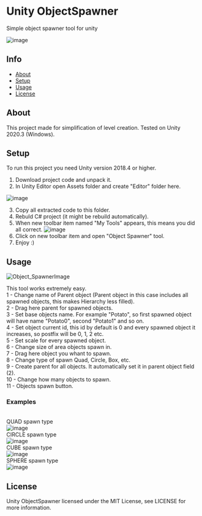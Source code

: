 # Unity ObjectSpawner
Simple object spawner tool for unity

![image](https://user-images.githubusercontent.com/73479696/165824474-42bc6d21-9142-4182-8928-dc9cd2f582e0.png)
## Info
* [About](#about)
* [Setup](#setup)
* [Usage](#usage)
* [License](#license)

## About
This project made for simplification of level creation.
Tested on Unity 2020.3 (Windows).

## Setup
To run this project you need Unity version 2018.4 or higher.
1. Download project code and unpack it.
2. In Unity Editor open Assets folder and create "Editor" folder here.

![image](https://user-images.githubusercontent.com/73479696/165829852-c739bfa2-9253-44ae-8335-612b62ae2640.png)

3. Copy all extracted code to this folder.
4. Rebuld C# project (it might be rebuild automatically).
5. When new toolbar item named "My Tools" appears, this means you did all correct.
![image](https://user-images.githubusercontent.com/73479696/165829309-07cc1827-0344-4a57-b03a-0d3d18bb32b7.png)
6. Click on new toolbar item and open "Object Spawner" tool.
7. Enjoy :)

## Usage
![Object_SpawnerImage](https://user-images.githubusercontent.com/73479696/165831260-7f9990ad-1dbd-4809-84f1-6bd95a66f60c.jpg)

This tool works extremely easy.  <br />
1 - Change name of Parent object (Parent object in this case includes all spawned objects, this makes Hierarchy less filled). <br />
2 - Drag here parent for spawned objects.  <br />
3 - Set base objects name. For example "Potato", so first spawned object will have name "Potato0", second "Potato1" and so on. <br />
4 - Set object current id, this id by default is 0 and every spawned object it increases, so postfix will be 0, 1, 2 etc. <br />
5 - Set scale for every spawned object.  <br />
6 - Change size of area objects spawn in. <br />
7 - Drag here object you whant to spawn. <br />
8 - Change type of spawn Quad, Circle, Box, etc.  <br />
9 - Create parent for all objects. It automatically set it in parent object field (2). <br />
10 - Change how many objects to spawn. <br />
11 - Objects spawn button. <br />

### Examples 
<br /> QUAD spawn type <br />
![image](https://user-images.githubusercontent.com/73479696/165950291-ba45a6bc-2d15-49dd-a735-3233ae30126e.png)
<br /> CIRCLE spawn type <br />
![image](https://user-images.githubusercontent.com/73479696/165951762-fa166aa6-5c9f-4adb-b58f-b8dfbf662149.png)
<br /> CUBE spawn type <br />
![image](https://user-images.githubusercontent.com/73479696/165951845-717f84c7-9264-496e-934f-03c404e13f50.png)
<br /> SPHERE spawn type <br />
![image](https://user-images.githubusercontent.com/73479696/165951949-b823cc2a-b798-4d40-b147-31d7f9016aa4.png)
## License
Unity ObjectSpawner licensed under the MIT License, see LICENSE for more information.



